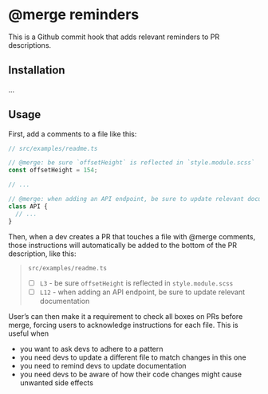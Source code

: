 # @merge reminders

This is a Github commit hook that adds relevant reminders to PR descriptions.

## Installation

...

## Usage

First, add a comments to a file like this:

```ts
// src/examples/readme.ts

// @merge: be sure `offsetHeight` is reflected in `style.module.scss`
const offsetHeight = 154;

// ...

// @merge: when adding an API endpoint, be sure to update relevant documentation
class API {
  // ...
}
```

Then, when a dev creates a PR that touches a file with @merge comments, those instructions will automatically be added to the bottom of the PR description, like this:

> `src/examples/readme.ts`
> - [ ] `L3` - be sure `offsetHeight` is reflected in `style.module.scss`
> - [ ] `L12` - when adding an API endpoint, be sure to update relevant documentation

User’s can then make it a requirement to check all boxes on PRs before merge, forcing users to acknowledge instructions for each file. This is useful when
- you want to ask devs to adhere to a pattern
- you need devs to update a different file to match changes in this one
- you need to remind devs to update documentation
- you need devs to be aware of how their code changes might cause unwanted side effects

